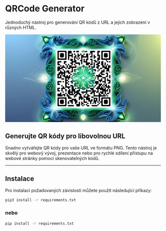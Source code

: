 # QRCode Generator

Jednoduchý nástroj pro generování QR kódů z URL a jejich zobrazení v různých HTML.

![QRCode Image](./output/assets/qrcode-logo.jpg)

## Generujte QR kódy pro libovolnou URL

Snadno vytvářejte QR kódy pro vaše URL ve formátu PNG. Tento nástroj je skvělý pro webový vývoj, prezentace nebo pro rychlé sdílení přístupu na webové stránky pomocí skenovatelných kódů.

---

## Instalace

Pro instalaci požadovaných závislostí můžete použít následující příkazy:

```bash
pip3 install -r requirements.txt
```

### nebo

```bash
pip install -r requirements.txt
```